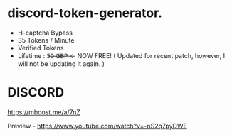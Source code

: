 # discord-token-generator.
* H-captcha Bypass
* 35 Tokens / Minute
* Verified Tokens
* Lifetime : 5̶0̶ ̶G̶B̶P̶  <- NOW FREE!  ( Updated for recent patch, however, I will not be updating it again. )

# DISCORD
https://mboost.me/a/7nZ

Preview -
https://www.youtube.com/watch?v=-nS2q7pyDWE

